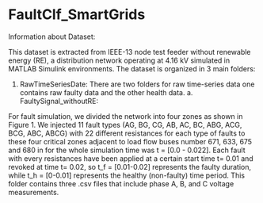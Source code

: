 # FaultClf_SmartGrids

Information about Dataset:

This dataset is extracted from IEEE-13 node test feeder without renewable energy (RE), a distribution network operating at 4.16 kV simulated in MATLAB Simulink environments. The dataset is organized in 3 main folders:

1. RawTimeSeriesDate:
There are two folders for raw time-series data one contains raw faulty data and the other health data.
   a. FaultySignal_withoutRE:
   
For fault simulation, we divided the network into four zones as shown in Figure 1. We injected 11 fault types (AG, BG, CG, AB, AC, BC, ABG, ACG, BCG, ABC, ABCG)  with 22 different resistances for each type of faults to these four critical zones adjacent to load flow buses number 671, 633, 675 and 680 in for the whole simulation time was t = [0.0 - 0.022]. Each fault with every resistances have been applied at a certain start time t= 0.01 and revoked at time t= 0.02, so t_f = [0.01-0.02] represents the faulty duration, while t_h = [0-0.01] represents the healthy (non-faulty) time period.
This folder contains three .csv files that include phase A, B, and C voltage measurements. 


